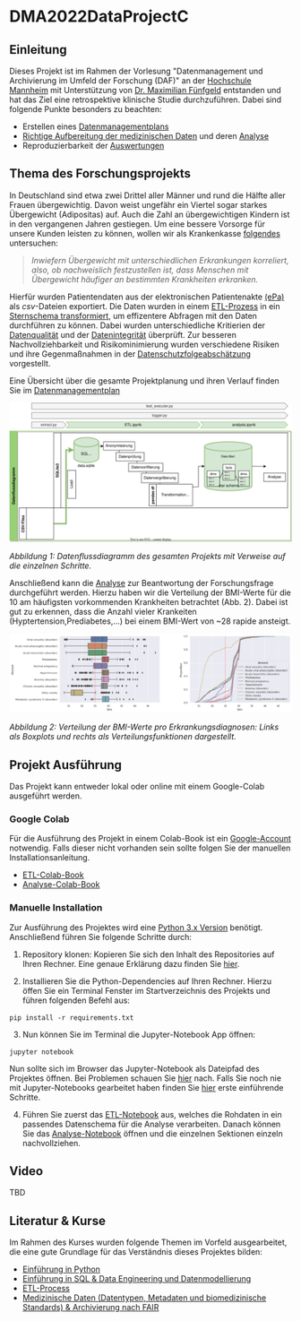 # DMA2022DataProjectC

## Einleitung

Dieses Projekt ist im Rahmen der Vorlesung "Datenmanagement und Archivierung im Umfeld der Forschung (DAF)" an der [Hochschule Mannheim](https://www.hs-mannheim.de/) mit Unterstützung von [Dr. Maximilian Fünfgeld](https://lu.linkedin.com/in/fuenfgeld?original_referer=https%3A%2F%2Fwww.google.com%2F) entstanden und hat das Ziel eine retrospektive klinische Studie durchzuführen. Dabei sind folgende Punkte besonders zu beachten:

* Erstellen eines [Datenmanagementplans](https://github.com/Fuenfgeld/DMA2022DataProjectC/wiki/Datenmanagementplan)
* [Richtige Aufbereitung der medizinischen Daten](https://github.com/Fuenfgeld/DMA2022DataProjectC/wiki/Datenvorverarbeitung) und deren [Analyse](https://github.com/Fuenfgeld/DMA2022DataProjectC/wiki/Analyse)
* Reproduzierbarkeit der [Auswertungen](./src)

## Thema des Forschungsprojekts

In Deutschland sind etwa zwei Drittel aller Männer und rund die Hälfte aller Frauen übergewichtig. Davon weist ungefähr ein Viertel sogar starkes Übergewicht (Adipositas) auf. Auch die Zahl an übergewichtigen Kindern ist in den vergangenen Jahren gestiegen. Um eine bessere Vorsorge für unsere Kunden leisten zu können, wollen wir als Krankenkasse [folgendes](https://github.com/Fuenfgeld/DMA2022DataProjectC/wiki) untersuchen: 
> _Inwiefern Übergewicht mit unterschiedlichen Erkrankungen korreliert, also, ob nachweislich festzustellen ist, dass Menschen mit Übergewicht häufiger an     bestimmten Krankheiten erkranken._

Hierfür wurden Patientendaten aus der elektronischen Patientenakte [(ePa)](https://www.bundesgesundheitsministerium.de/elektronische-patientenakte.html) als _csv_-Dateien exportiert. Die Daten wurden in einem [ETL-Prozess](https://github.com/Fuenfgeld/DMA2022DataProjectC/wiki/Datenvorverarbeitung) in ein [Sternschema transformiert](https://github.com/Fuenfgeld/DMA2022DataProjectC/wiki/Mappingtabellen), um effizentere Abfragen mit den Daten durchführen zu können. Dabei wurden unterschiedliche Kritierien der [Datenqualität](https://github.com/Fuenfgeld/DMA2022DataProjectC/wiki/Datenqualit%C3%A4t) und der [Datenintegrität](https://github.com/Fuenfgeld/DMA2022DataProjectC/wiki/Datenintegrit%C3%A4t) überprüft.
Zur besseren Nachvollziehbarkeit und Risikominimierung wurden verschiedene Risiken und ihre Gegenmaßnahmen in der [Datenschutzfolgeabschätzung](https://github.com/Fuenfgeld/DMA2022DataProjectC/wiki/Datenschutzfolgeabsch%C3%A4tzung) vorgestellt.

Eine Übersicht über die gesamte Projektplanung und ihren Verlauf finden Sie im [Datenmanagementplan](https://github.com/Fuenfgeld/DMA2022DataProjectC/wiki/Datenmanagementplan)

![Datenflussdiagramm](https://raw.githubusercontent.com/Fuenfgeld/DMA2022DataProjectC/main/images/Datenflussdiagramm.svg)

_Abbildung 1: Datenflussdiagramm des gesamten Projekts mit Verweise auf die einzelnen Schritte._

Anschließend kann die [Analyse](https://github.com/Fuenfgeld/DMA2022DataProjectC/wiki/Analyse) zur Beantwortung der Forschungsfrage durchgeführt werden. Hierzu haben wir die Verteilung der BMI-Werte für die 10 am häufigsten vorkommenden Krankheiten betrachtet (Abb. 2). Dabei ist gut zu erkennen, dass die Anzahl vieler Krankeiten (Hyptertension,Prediabetes,...) bei einem BMI-Wert von ~28 rapide ansteigt. 

![AnalyseDiagramm](https://raw.githubusercontent.com/Fuenfgeld/DMA2022DataProjectC/main/images/distribution.svg)

_Abbildung 2: Verteilung der BMI-Werte pro Erkrankungsdiagnosen: Links als Boxplots und rechts als Verteilungsfunktionen dargestellt._


## Projekt Ausführung

Das Projekt kann entweder lokal oder online mit einem Google-Colab ausgeführt werden. 

### Google Colab

Für die Ausführung des Projekt in einem Colab-Book ist ein [Google-Account](https://support.google.com/accounts/answer/27441?hl=de) notwendig. Falls dieser nicht vorhanden sein sollte folgen Sie der manuellen Installationsanleitung. 

* [ETL-Colab-Book](https://colab.research.google.com/github/Fuenfgeld/DMA2022DataProjectC/blob/main/src/ETL.ipynb)
* [Analyse-Colab-Book](https://colab.research.google.com/github/Fuenfgeld/DMA2022DataProjectC/blob/main/src/analysis.ipynb)

### Manuelle Installation

Zur Ausführung des Projektes wird eine [Python 3.x Version](https://www.python.org/downloads/) benötigt. Anschließend führen Sie folgende Schritte durch:

1. Repository klonen: Kopieren Sie sich den Inhalt des Repositories auf Ihren Rechner. Eine genaue Erklärung dazu finden Sie [hier](https://docs.github.com/en/repositories/creating-and-managing-repositories/cloning-a-repository).

2. Installieren Sie die Python-Dependencies auf Ihren Rechner. Hierzu öffen Sie ein Terminal Fenster im Startverzeichnis des Projekts und führen folgenden Befehl aus:

```
pip install -r requirements.txt
```

3. Nun können Sie im Terminal die Jupyter-Notebook App öffnen:

```
jupyter notebook
```

Nun sollte sich im Browser das Jupyter-Notebook als Dateipfad des Projektes öffnen. Bei Problemen schauen Sie [hier](https://jupyter-notebook-beginner-guide.readthedocs.io/en/latest/execute.html) nach. Falls Sie noch nie mit Jupyter-Notebooks gearbeitet haben finden Sie [hier](https://www.dataquest.io/blog/jupyter-notebook-tutorial/) erste einführende Schritte.

4. Führen Sie zuerst das [ETL-Notebook](./src/ETL.ipynb) aus, welches die Rohdaten in ein passendes Datenschema für die Analyse verarbeiten. Danach können Sie das [Analyse-Notebook](./src/analysis.ipynb) öffnen und die einzelnen Sektionen einzeln nachvollziehen. 

## Video

TBD

## Literatur & Kurse

Im Rahmen des Kurses wurden folgende Themen im Vorfeld ausgearbeitet, die eine gute Grundlage für das Verständnis dieses Projektes bilden:

* [Einführung in Python](https://www.python-lernen.de/)
* [Einführung in SQL & Data Engineering und Datenmodellierung](https://github.com/Fuenfgeld/2022TeamBDataEngineeringBC)
* [ETL-Process](https://github.com/Fuenfgeld/2022TeamADataEngineeringBC)
* [Medizinische Daten (Datentypen, Metadaten und biomedizinische Standards) & Archivierung nach FAIR](https://github.com/Fuenfgeld/2022TeamADataManagementBC)
